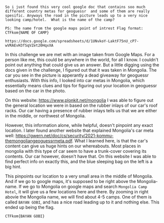 `So i just found this very cool google doc that contains soo much different country metas for geoguessr 
and some of them are really spesific. Anyways the road in the picture leads up to a very nice looking camp/hotel. 
What is the name of the camp?`

`PS: The name from the google maps point of intrest Flag format: CTFkom{NAME OF CAMP}`

`https://docs.google.com/spreadsheets/d/1UNvkoY-LaktF75nU_cP7-wVRAEvH3fSqVZet20HqxXA`

In this challenge we are met with an image taken from Google Maps. For a person like me, this could be anywhere in the world,
for all I know. I couldn't point out anything that could give us an answer. But a little digging using the docs given in
the challenge, I figured out that it was taken in Mongolia. The car you see in the picture is apperantly a dead giveaway
for geoguessr enthusiasts. With this info, I looked into car metas in Mongolia, which essentially means clues and tips
for figuring out your location in geoguessr based on the car in the photo. 

On this website: https://www.plonkit.net/mongolia I was able to figure out the general location we were in based on the
rubber inlays of our car's roof racks. Our car having a presence of rubber inlays tells us that we are either in the middle,
or northwest of Mongolia.

However, this information alone, while helpful, doesn't pinpoint any exact location. I later found another website that
explained Mongolia's car meta well: https://gwern.net/doc/cs/security/2021-kommu-themongoliangeoguessrmeta.pdf.
What I learned here, is that the car's content can give us huge hints on our whereabouts. Most places in mongolia with this
type of car seem to have a trunk-cover covering its contents. Our car however, doesn't have that. On this website I was able
to find perfect info on exactly this, and the blue sleeping bag on the left is a big hint.

This pinpoints our location to a very small area in the middle of Mongolia. And if we go to google maps, it's supposed to be
right above the Mongolia-name. If we go to Mongolia on google maps and search `Mongolia Camp Hotel`, it will give us
a few locations here and there. By zooming in right abovie the Mongolia name, we will find about 4-5 camps. One of them is
called `BAYAN GOBI`, and has a nice road leading up to it and nothing else. This ended up being the flag.

`CTFkom{BAYAN GOBI}`


